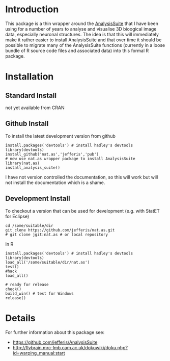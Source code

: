 Introduction
============
This package is a thin wrapper around the [AnalysisSuite](https://github.com/jefferis/AnalysisSuite)
that I have been using for a number of years to analyse and visualise
3D bioogical image data, especially neuronal structures. The idea is that this
will immediately make it rather easier to install AnalysisSuite and that over
time it should be possible to migrate many of the AnalysisSuite functions 
(currently in a loose bundle of R source code files and associated data) into
this formal R package.

Installation
============
Standard Install
----------------
not yet available from CRAN

Github Install
--------------
To install the latest development version from github

    install.packages('devtools') # install hadley's devtools
    library(devtools)
    install_github('nat.as','jefferis','pub')
    # now use nat.as wrapper package to install AnalysisSuite
    library(nat.as)
    install_analysis_suite()

I have not version controlled the documentation, so this will work but will not
install the documentation which is a shame. 

Development Install
-------------------
To checkout a version that can be used for development (e.g. with StatET for Eclipse)

    cd /some/suitable/dir
    git clone https://github.com/jefferis/nat.as.git
    # git clone jgit:nat.as # or local repository 


In R

    install.packages('devtools') # install hadley's devtools
    library(devtools)
    load_all('/some/suitable/dir/nat.as')
    test()
    #hack
    load_all()
    
    # ready for release
    check()
    build_win() # test for Windows
    release()

Details
=======
For further information about this package see:

  * https://github.com/jefferis/AnalysisSuite
  * http://flybrain.mrc-lmb.cam.ac.uk/dokuwiki/doku.php?id=warping_manual:start

